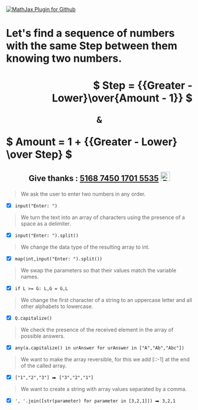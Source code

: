 <a href="https://chrome.google.com/webstore/detail/mathjax-plugin-for-github/ioemnmodlmafdkllaclgeombjnmnbima/related?hl=en-GB">
  <img src="https://lh3.googleusercontent.com/1L5qSmHCxs8ZD0wEVvj3J3GjUFRxSuYHfKjcp7K1PR3_kmRLT-RSSTYDmEh1LnSm3un9zwH8VnEQgaJ43G3ZiWq7Na-vR99o_TJ86DTCsFNiP9ugLTPoA_4eDO-PyEhts_WFX6QxPT0e8PA_u2J8aGm4vWITmrax9yHKdfedn1lbmM7gn5S_hsa2IQOX9d0WCXKYMRKCWRmTymIcRI9PF9MOLJx1-oIGhl4gLOG9nih_d8UoNNWaXrNaLI-Tr6KnCmh6B_jdcUtwwblmMmBMv4EjzJgjYhssZ3uRu0kdV42IQXVLUQObE0WC0ZRsfXmq_huhdb7nA-ed3Jay8HDv9XFg2L447bSd_wB4U2lG6G6mTYU7IjwpxXZLllzAsdqjP2740gD7p7tVKo0-NLRDnczhOSkdDtTHeCIjMwamkA2L60JN6ULiVur0TSVdpFaTPVPwUcaIBC6O3lB4bCKSbzOmssqhkqNk_njR8Ee0DyAyfkSx9uSltmA6MmDfnzncoyWVR7QKIIh1bx1G_8nDaFUbNIDGRS6E3o-7AseEycFaVgh0nBcgVfGQWmvHTdlScBHqolKrAIjBIlF2vcBdbkiNvX9TjV1KwK05i8JHBMcWcZSbaiwK5DFKlCNQUd65BRH7hbhIHSKKiZHNF52PHY9UwSJqAVHW9W6pX6BsLM37o6imtk75ZLbjzcPbWzXnoE21KrlfugBn701E1fRtQfODoRq0kq7m-rGVNAsEGXRU6LC2U3fIzO_FCgUBW-s4DEOfkof34Uhu4nmfQfbrl9oZiezDFCbe1PY6vsguKFhpV3jsBzAUmimvRtU5AfI=w893-h722-no?authuser=0" alt="MathJax Plugin for Github"> 
</a>

# Let's find a sequence of numbers with the same Step between them knowing two numbers.

# <p align="right"> $ Step = {{Greater - Lower}\over{Amount - 1}} $ </p> <p align="center"><b>`&`</b></p> <p align="left"> $ Amount = 1 + {{Greater - Lower} \over Step} $ </p>

## <p align="center">Give thanks : <u>5168 7450 1701 5535</u> <a href="https://en.privatbank.ua/all-ways-to-receive-send-an-international-transfer"><img src="https://upload.wikimedia.org/wikipedia/uk/f/ff/%D0%9B%D0%BE%D0%B3%D0%BE%D1%82%D0%B8%D0%BF_%D0%9F%D1%80%D0%B8%D0%B2%D0%B0%D1%8224.png" width = "25" alt="Privat Bank UA"> </a></p>

> We ask the user to enter two numbers in any order.
- [X] `input("Enter: ")`
> We turn the text into an array of characters using the presence of a space as a delimiter.
- [X] `input("Enter: ").split()`
> We change the data type of the resulting array to int.
- [X] `map(int,input("Enter: ").split())`
> We swap the parameters so that their values match the variable names.
- [X] `if L >= G: L,G = G,L`
> We change the first character of a string to an uppercase letter and all other alphabets to lowercase.
- [X] `Q.capitalize()`
> We check the presence of the received element in the array of possible answers.
- [X] `any(a.capitalize() in urAnswer for urAnswer in ["A","Ab","Abc"])`
> We want to make the array reversible, for this we add [::-1] at the end of the called array.
- [X] `["1","2","3"] ⮕ ["3","2","1"]`
> We want to create a string with array values separated by a comma.
- [X] `', '.join([str(parameter) for parameter in [3,2,1]]) ⮕ 3,2,1`
